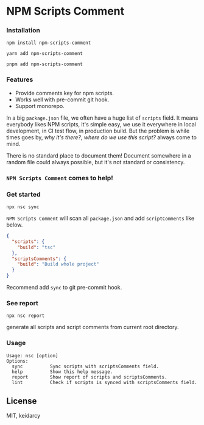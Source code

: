 # NPM Scripts Comment

### Installation

```
npm install npm-scripts-comment

yarn add npm-scripts-comment

pnpm add npm-scripts-comment
```

### Features

- Provide comments key for npm scripts.
- Works well with pre-commit git hook.
- Support monorepo.

In a big `package.json` file, we often have a huge list of `scripts` field. It means everybody likes NPM scripts, it's simple easy, we use it everywhere in local development, in CI test flow, in production build. But the problem is while times goes by, _why it's there?_, _where do we use this script?_ always come to mind.

There is no standard place to document them!
Document somewhere in a random file could always possible, but it's not standard or consistency.

### `NPM Scripts Comment` comes to help!

### Get started


```
npx nsc sync
```

`NPM Scripts Comment` will scan all `package.json` and add `scriptComments` like below.

```json
{
  "scripts": {
    "build": "tsc"
  },
  "scriptsComments": {
    "build": "Build whole project"
  }
}
```

Recommend add `sync` to git pre-commit hook.

### See report

```
npx nsc report
```

generate all scripts and script comments from current root directory.


### Usage

```
Usage: nsc [option]
Options:
  sync          Sync scripts with scriptsComments field.
  help          Show this help message.
  report        Show report of scripts and scriptsComments.
  lint          Check if scripts is synced with scriptsComments field.
```



## License

MIT, keidarcy
